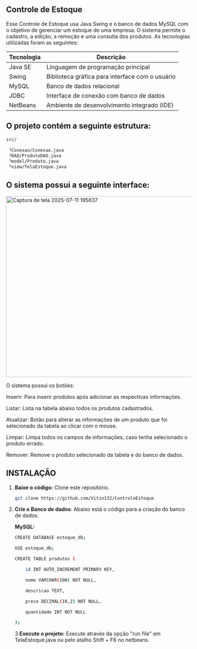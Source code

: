 ## Controle de Estoque

Esse Controle de Estoque usa Java Swing e o banco de dados MySQL com o objetivo de gerenciar um estoque de uma empresa. O sistema permite o cadastro, a edição, a remoção e uma consulta dos produtos.
As tecnologias utilizadas foram as seguintes:


  | Tecnologia | Descrição                                       |
  | ---------- | ----------------------------------------------- |
  | Java SE    | Linguagem de programação principal              |
  | Swing      | Biblioteca gráfica para interface com o usuário |
  | MySQL      | Banco de dados relacional                       |
  | JDBC       | Interface de conexão com banco de dados         |
  | NetBeans   | Ambiente de desenvolvimento integrado (IDE)     |


## O projeto contém a seguinte estrutura:
```sh     
src/
  
 └Conexao/Conexao.java
 └DAO/ProdutoDAO.java
 └model/Produto.java
 └view/TelaEstoque.java
```

 ## O sistema possui a seguinte interface:

 
<img width="786" height="493" alt="Captura de tela 2025-07-11 195637" src="https://github.com/user-attachments/assets/9ddd41c0-1828-494c-a1f5-0c515bcc4f4d" />

O sistema possui os botões:

Inserir: Para inserir produtos após adicionar as respectivas informações.

Listar: Lista na tabela abaixo todos os produtos cadastrados.

Atualizar: Botão para alterar as informações de um produto que foi selecionado da tabela ao clicar com o mouse.

Limpar: Limpa todos os campos de informações, caso tenha selecionado o produto errado.

Remover: Remove o produto selecionado da tabela e do banco de dados.

## INSTALAÇÃO

1. **Baixe o código:** Clone este repositório.
   ```sh
   git clone https://github.com/Vitin132/ControleEstoque

2. **Crie o Banco de dados**: Abaixo está o código para a criação do banco de dados.

   **MySQL:**
    
    ```sh
    CREATE DATABASE estoque_db;

    USE estoque_db;

    CREATE TABLE produtos (
   
        id INT AUTO_INCREMENT PRIMARY KEY,
   
        nome VARCHAR(100) NOT NULL,
   
        descricao TEXT,
   
        preco DECIMAL(10,2) NOT NULL,
   
        quantidade INT NOT NULL
   
    );
    ````
     
   3.**Execute o projeto:** Execute através da opção "run file" em TelaEstoque.java ou pelo atalho Shift + F6 no netbeans.
       
   



